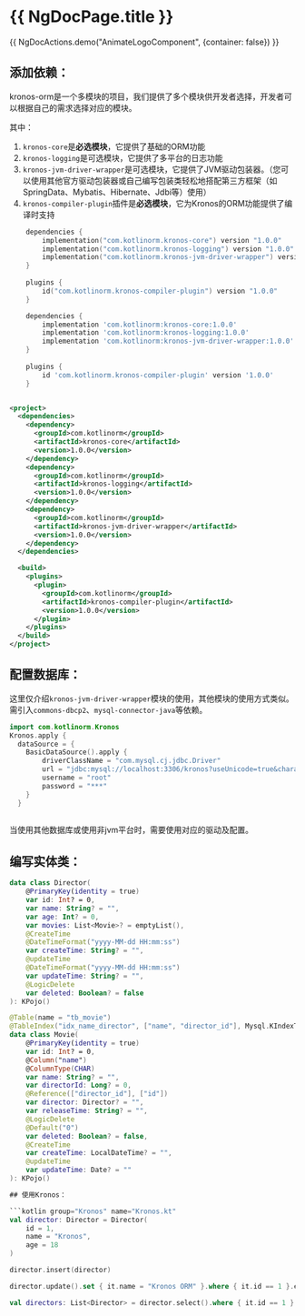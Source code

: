 # {{ NgDocPage.title }}

{{ NgDocActions.demo("AnimateLogoComponent", {container: false}) }}

## 添加依赖：

kronos-orm是一个多模块的项目，我们提供了多个模块供开发者选择，开发者可以根据自己的需求选择对应的模块。

其中：

1. `kronos-core`是**必选模块**，它提供了基础的ORM功能
2. `kronos-logging`是可选模块，它提供了多平台的日志功能
3. `kronos-jvm-driver-wrapper`是可选模块，它提供了JVM驱动包装器。（您可以使用其他官方驱动包装器或自己编写包装类轻松地搭配第三方框架（如SpringData、Mybatis、Hibernate、Jdbi等）使用）
4. `kronos-compiler-plugin`插件是**必选模块**，它为Kronos的ORM功能提供了编译时支持

```kotlin group="import" name="gradle(kts)" icon="gradlekts"
    dependencies {
        implementation("com.kotlinorm.kronos-core") version "1.0.0"
        implementation("com.kotlinorm.kronos-logging") version "1.0.0"
        implementation("com.kotlinorm.kronos-jvm-driver-wrapper") version "1.0.0"
    }
    
    plugins {
        id("com.kotlinorm.kronos-compiler-plugin") version "1.0.0"
    }
```

```groovy group="import" name="gradle(groovy)" icon="gradle"
    dependencies {
        implementation 'com.kotlinorm:kronos-core:1.0.0'
        implementation 'com.kotlinorm:kronos-logging:1.0.0'
        implementation 'com.kotlinorm:kronos-jvm-driver-wrapper:1.0.0'
    }
    
    plugins {
        id 'com.kotlinorm.kronos-compiler-plugin' version '1.0.0'
    }
```

```xml group="import" name="maven" icon="maven"

<project>
  <dependencies>
    <dependency>
      <groupId>com.kotlinorm</groupId>
      <artifactId>kronos-core</artifactId>
      <version>1.0.0</version>
    </dependency>
    <dependency>
      <groupId>com.kotlinorm</groupId>
      <artifactId>kronos-logging</artifactId>
      <version>1.0.0</version>
    </dependency>
    <dependency>
      <groupId>com.kotlinorm</groupId>
      <artifactId>kronos-jvm-driver-wrapper</artifactId>
      <version>1.0.0</version>
    </dependency>
  </dependencies>

  <build>
    <plugins>
      <plugin>
        <groupId>com.kotlinorm</groupId>
        <artifactId>kronos-compiler-plugin</artifactId>
        <version>1.0.0</version>
      </plugin>
    </plugins>
  </build>
</project>
```

## 配置数据库：

这里仅介绍`kronos-jvm-driver-wrapper`模块的使用，其他模块的使用方式类似。
需引入`commons-dbcp2`、`mysql-connector-java`等依赖。

```kotlin group="KronosConfig" name="KronosConfig.kt"
import com.kotlinorm.Kronos
Kronos.apply {
  dataSource = {
    BasicDataSource().apply {
        driverClassName = "com.mysql.cj.jdbc.Driver"
        url = "jdbc:mysql://localhost:3306/kronos?useUnicode=true&characterEncoding=utf-8&useSSL=false&serverTimezone=UTC"
        username = "root"
        password = "***"
    }
  }
  
```
当使用其他数据库或使用非jvm平台时，需要使用对应的驱动及配置。

## 编写实体类：

```kotlin group="KPojo" name="Director.kt"
data class Director(
    @PrimaryKey(identity = true)
    var id: Int? = 0,
    var name: String? = "",
    var age: Int? = 0,
    var movies: List<Movie>? = emptyList(),
    @CreateTime
    @DateTimeFormat("yyyy-MM-dd HH:mm:ss")
    var createTime: String? = "",
    @updateTime
    @DateTimeFormat("yyyy-MM-dd HH:mm:ss")
    var updateTime: String? = "",
    @LogicDelete
    var deleted: Boolean? = false
): KPojo()
```

```kotlin group="KPojo" name="Movie.kt"
@Table(name = "tb_movie")
@TableIndex("idx_name_director", ["name", "director_id"], Mysql.KIndexType.UNIQUE, Mysql.KIndexMethod.BTREE)
data class Movie(
    @PrimaryKey(identity = true)
    var id: Int? = 0,
    @Column("name")
    @ColumnType(CHAR)
    var name: String? = "",
    var directorId: Long? = 0,
    @Reference(["director_id"], ["id"])
    var director: Director? = "",
    var releaseTime: String? = "",
    @LogicDelete
    @Default("0")
    var deleted: Boolean? = false,
    @CreateTime
    var createTime: LocalDateTime? = "",
    @updateTime
    var updateTime: Date? = ""
): KPojo()

## 使用Kronos：

```kotlin group="Kronos" name="Kronos.kt"
val director: Director = Director(
    id = 1,
    name = "Kronos",
    age = 18
)

director.insert(director)

director.update().set { it.name = "Kronos ORM" }.where { it.id == 1 }.execute()

val directors: List<Director> = director.select().where { it.id == 1 }.queryList()

